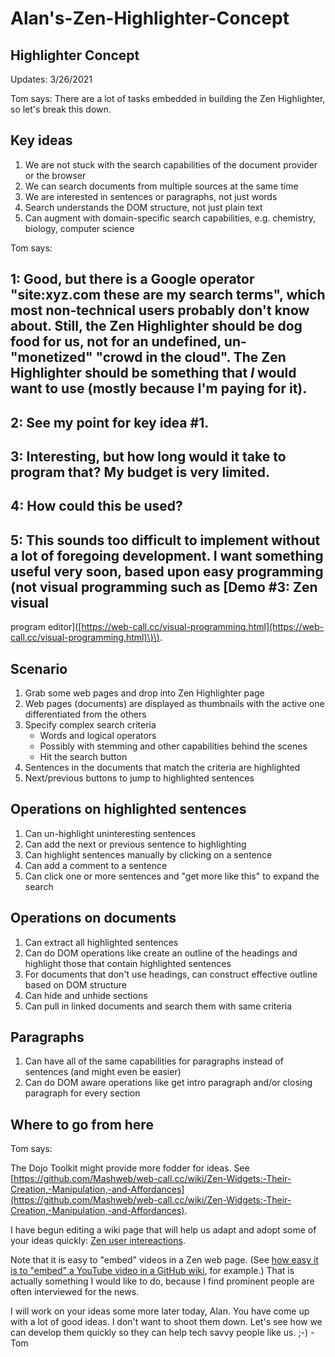 # Alan's-Zen-Highlighter-Concept

## Highlighter Concept

Updates: 3/26/2021

Tom says: There are a lot of tasks embedded in building the Zen Highlighter, so let's break this down.

## Key ideas

1. We are not stuck with the search capabilities of the document provider or the browser
2. We can search documents from multiple sources at the same time
3. We are interested in sentences or paragraphs, not just words
4. Search understands the DOM structure, not just plain text
5. Can augment with domain-specific search capabilities, e.g. chemistry, biology, computer science

Tom says:

## 1: Good, but there is a Google operator "site:xyz.com these are my search terms", which most non-technical users probably don't know about. Still, the Zen Highlighter should be dog food for us, not for an undefined, un-"monetized" "crowd in the cloud". The Zen Highlighter should be something that _I_ would want to use \(mostly because I'm paying for it\).

## 2: See my point for key idea \#1.

## 3: Interesting, but how long would it take to program that? My budget is very limited.

## 4: How could this be used?

## 5: This sounds too difficult to implement without a lot of foregoing development. I want something useful very soon, based upon easy programming \(not visual programming such as \[Demo \#3: Zen visual

program editor\]\([https://web-call.cc/visual-programming.html](https://web-call.cc/visual-programming.html)\)\).

## Scenario

1. Grab some web pages and drop into Zen Highlighter page
2. Web pages \(documents\)  are displayed as thumbnails with the active one differentiated from the others
3. Specify complex search criteria
   * Words and logical operators
   * Possibly with stemming and other capabilities behind the scenes
   * Hit the search button
4. Sentences in the documents that match the criteria are highlighted
5. Next/previous buttons to jump to highlighted sentences

## Operations on highlighted sentences

1. Can un-highlight uninteresting sentences
2. Can add the next or previous sentence to highlighting 
3. Can highlight sentences manually by clicking on a sentence
4. Can add a comment to a sentence
5. Can click one or more sentences and "get more like this" to expand the search

## Operations on documents

1. Can extract all highlighted sentences
2. Can do DOM operations like create an outline of the headings and highlight those that contain highlighted sentences
3. For documents that don't use headings, can construct effective outline based on DOM  structure
4. Can hide and unhide sections 
5. Can pull in linked documents and search them with same criteria

## Paragraphs

1. Can have all of the same capabilities for paragraphs instead of sentences \(and might even be easier\)
2. Can do DOM aware operations like get intro paragraph and/or closing paragraph for every section

## Where to go from here

Tom says:

The Dojo Toolkit might provide more fodder for ideas. See [https://github.com/Mashweb/web-call.cc/wiki/Zen-Widgets:-Their-Creation,-Manipulation,-and-Affordances](https://github.com/Mashweb/web-call.cc/wiki/Zen-Widgets:-Their-Creation,-Manipulation,-and-Affordances).

I have begun editing a wiki page that will help us adapt and adopt some of your ideas quickly: [Zen user intereactions](https://github.com/Mashweb/web-call.cc/wiki/Zen-user-intereactions).

Note that it is easy to "embed" videos in a Zen web page. \(See [how easy it is to "embed" a YouTube video in a GitHub wiki](https://stackoverflow.com/a/16079387), for example.\) That is actually something I would like to do, because I find prominent people are often interviewed for the news.

I will work on your ideas some more later today, Alan. You have come up with a lot of good ideas. I don't want to shoot them down. Let's see how we can develop them quickly so they can help tech savvy people like us. ;-\) -Tom

